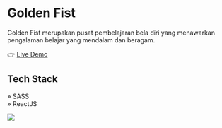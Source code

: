 # Golden Fist

Golden Fist merupakan pusat pembelajaran bela diri yang menawarkan pengalaman belajar yang mendalam dan beragam.

👉 [Live Demo](https://goldenfist.netlify.app/)

## Tech Stack
» SASS
<br/>
» ReactJS 

<img src="https://umarjihad.netlify.app/pic/goldenfist.png" />

